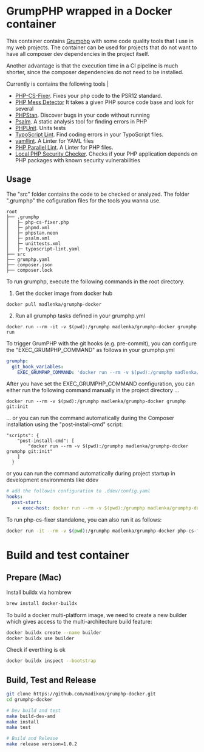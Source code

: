 # GrumpPHP wrapped in a Docker container

This container contains [Grumphp](https://github.com/phpro/grumphp)  with some code quality tools that I use in my web projects. 
The container can be used for projects that do not want to have all composer dev dependencies in the project itself.

Another advantage is that the execution time in a CI pipeline is much shorter, since the composer dependencies do not need to be installed.

Currently is contains the following tools
                                              |
* [PHP-CS-Fixer](https://github.com/FriendsOfPHP/PHP-CS-Fixer). Fixes your php code to the PSR12 standard.
* [PHP Mess Detector](https://phpmd.org/) It takes a given PHP source code base and look for several 
* [PHPStan](https://github.com/phpstan/phpstan). Discover bugs in your code without running 
* [Psalm](https://github.com/vimeo/psalm). A static analysis tool for finding errors in PHP 
* [PHPUnit](https://phpunit.de/). Units tests
* [TypoScript Lint](https://github.com/martin-helmich/typo3-typoscript-lint). Find coding errors in your TypoScript files.  
* [yamllint](https://yamllint.readthedocs.io/en/stable/). A Linter for YAML files
* [PHP Parallel Lint](https://github.com/php-parallel-lint/PHP-Parallel-Lint). A Linter for PHP files.   
* [Local PHP Security Checker](https://github.com/fabpot/local-php-security-checker). Checks if your PHP application depends on PHP packages with known security vulnerabilities

## Usage

The "src" folder contains the code to be checked or analyzed.
The folder ".grumphp" the cofiguration files for the tools you wanna use.

```
root
├── .grumphp
│   ├─ php-cs-fixer.php
│   ├─ phpmd.xml
│   ├─ phpstan.neon
│   ├─ psalm.xml
│   ├─ unittests.xml
│   ├─ typoscript-lint.yaml
├── src
├── grumphp.yaml
├── composer.json
├── composer.lock
```

To run grumphp, execute the following commands in the root directory.

1. Get the docker image from docker hub
```
docker pull madlenka/grumphp-docker
```

2. Run all grumphp tasks defined in your grumphp.yml
```
docker run --rm -it -v $(pwd):/grumphp madlenka/grumphp-docker grumphp run
```

To trigger GrumPHP with the git hooks (e.g. pre-commit), you can configure the "EXEC_GRUMPHP_COMMAND" as follows in your grumphp.yml

```yaml
grumphp:
  git_hook_variables:
    EXEC_GRUMPHP_COMMAND: 'docker run --rm -v $(pwd):/grumphp madlenka/grumphp-docker'
```

After you have set the EXEC_GRUMPHP_COMMAND configuration, you can either run the following command manually in the project directory ...
```
docker run --rm -v $(pwd):/grumphp madlenka/grumphp-docker grumphp git:init
```

... or you can run the command automatically during the Composer installation using the "post-install-cmd" script:
```
"scripts": {
    "post-install-cmd": [
        "docker run --rm -v $(pwd):/grumphp madlenka/grumphp-docker grumphp git:init"
    ]
  }
```

or you can run the command automatically during project startup in development environments like ddev

```yaml
# add the followin configuration to .ddev/config.yaml 
hooks:
  post-start:
    - exec-host: docker run --rm -v $(pwd):/grumphp madlenka/grumphp-docker grumphp git:init
```

To run php-cs-fixer standalone, you can also run it as follows:

```bash
docker run -it --rm -v $(pwd):/grumphp madlenka/grumphp-docker php-cs-fixer fix "src" --config ".grumphp/.php-cs-fixer.php"
```

# Build and test container

## Prepare (Mac)

Install buildx via hombrew

```bash
brew install docker-buildx
```

To build a docker multi-platform image, we need to create a new builder which gives access to the multi-architecture build feature:

```bash
docker buildx create --name builder
docker buildx use builder
```

Check if everthing is ok

```bash
docker buildx inspect --bootstrap
```

## Build, Test and Release

```bash
git clone https://github.com/madikon/grumphp-docker.git
cd grumphp-docker

# Dev build and test
make build-dev-amd
make install
make test

# Build and Release 
make release version=1.0.2
```